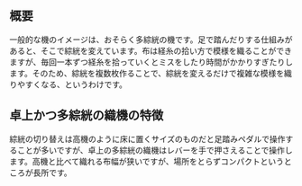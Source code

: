 ## 概要

一般的な機のイメージは、おそらく多綜絖の機です。足で踏んだりする仕組みがあると、そこで綜絖を変えています。布は経糸の拾い方で模様を織ることができますが、毎回一本ずつ経糸を拾っていくとミスをしたり時間がかかりすぎたりします。そのため、綜絖を複数枚作ることで、綜絖を変えるだけで複雑な模様を織りやすくなる、というわけです。

## 卓上かつ多綜絖の織機の特徴

綜絖の切り替えは高機のように床に置くサイズのものだと足踏みペダルで操作することが多いですが、卓上の多綜絖の織機はレバーを手で押さえることで操作します。高機と比べて織れる布幅が狭いですが、場所をとらずコンパクトというところが長所です。
